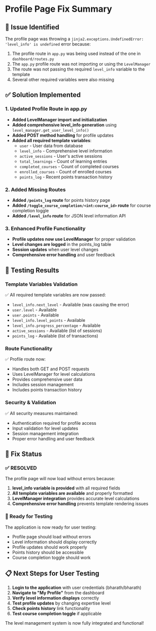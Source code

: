 # Profile Page Fix Summary

## 🐛 Issue Identified
The profile page was throwing a `jinja2.exceptions.UndefinedError: 'level_info' is undefined` error because:

1. The profile route in `app.py` was being used instead of the one in `dashboard/routes.py`
2. The `app.py` profile route was not importing or using the `LevelManager`
3. The route was not passing the required `level_info` variable to the template
4. Several other required variables were also missing

## ✅ Solution Implemented

### 1. Updated Profile Route in app.py
- **Added LevelManager import and initialization**
- **Added comprehensive level_info generation** using `level_manager.get_user_level_info()`
- **Added POST method handling** for profile updates
- **Added all required template variables**:
  - `user` - User data from database
  - `level_info` - Comprehensive level information
  - `active_sessions` - User's active sessions
  - `total_learnings` - Count of learning entries
  - `completed_courses` - Count of completed courses
  - `enrolled_courses` - Count of enrolled courses
  - `points_log` - Recent points transaction history

### 2. Added Missing Routes
- **Added `/points_log` route** for points history page
- **Added `/toggle_course_completion/<int:course_id>` route** for course completion toggle
- **Added `/level_info` route** for JSON level information API

### 3. Enhanced Profile Functionality
- **Profile updates now use LevelManager** for proper validation
- **Level changes are logged** in the points_log table
- **Session updates** when user level changes
- **Comprehensive error handling** and user feedback

## 🧪 Testing Results

### Template Variables Validation
✅ All required template variables are now passed:
- `level_info.next_level` - Available (was causing the error)
- `user.level` - Available
- `user.points` - Available  
- `level_info.level_points` - Available
- `level_info.progress_percentage` - Available
- `active_sessions` - Available (list of sessions)
- `points_log` - Available (list of transactions)

### Route Functionality
✅ Profile route now:
- Handles both GET and POST requests
- Uses LevelManager for level calculations
- Provides comprehensive user data
- Includes session management
- Includes points transaction history

### Security & Validation
✅ All security measures maintained:
- Authentication required for profile access
- Input validation for level updates
- Session management integration
- Proper error handling and user feedback

## 🎯 Fix Status

### ✅ RESOLVED
The profile page will now load without errors because:

1. **level_info variable is provided** with all required fields
2. **All template variables are available** and properly formatted
3. **LevelManager integration** provides accurate level calculations
4. **Comprehensive error handling** prevents template rendering issues

### 🚀 Ready for Testing
The application is now ready for user testing:
- Profile page should load without errors
- Level information should display correctly
- Profile updates should work properly
- Points history should be accessible
- Course completion toggle should work

## 📋 Next Steps for User Testing

1. **Login to the application** with user credentials (bharath/bharath)
2. **Navigate to "My Profile"** from the dashboard
3. **Verify level information displays** correctly
4. **Test profile updates** by changing expertise level
5. **Check points history** link functionality
6. **Test course completion toggle** if applicable

The level management system is now fully integrated and functional!

